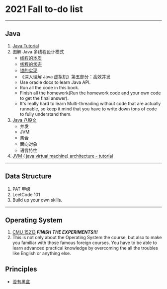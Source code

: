 # 2021 Fall to-do list
---
## Java
1. [Java Tutorial](https://www.w3schools.com/java/)
2. 图解 Java 多线程设计模式
    - [线程的本质](https://www.zhihu.com/question/469947035/answer/1986796093)
    - [线程的状态](https://docs.oracle.com/javase/1.5.0/docs/api/java/lang/Thread.State.html)
    - [锁的实现](https://www.zhihu.com/question/37220023/answer/403155284)
    - 《深入理解 Java 虚拟机》第五部分：高效并发
    - Use oracle docs to learn Java API.
    - Run all the code in this book. 
    - Finish all the homework(Run the homework code and your own code to get the final answer).
    - It's really hard to learn Multi-threading without code that are actually runnable, so keep it mind that you have to write down tons of code to fully understand them.
3. [Java 八股文](https://zhuanlan.zhihu.com/p/388492859)
    - 并发 
    - JVM
    - 集合
    - 面向对象
    - 语言特性
4. [JVM ( java virtual machine) architecture - tutorial](https://www.youtube.com/watch?v=ZBJ0u9MaKtM)
---
## Data Structure
1. PAT 甲级
2. LeetCode 101
3. Build up your own skills.
---
## Operating System
1. [CMU 15213](https://github.com/conanhujinming/comments-for-awesome-courses) ***FINISH THE EXPERIMENTS!!!***
2. This is not only about the Operating System the course, but also to make you familiar with those famous foreign courses. You have to be able to learn advanced practical knowledge by overcoming the all the troubles like English or anything else.
## Principles
- [没有黑盒](https://www.zhihu.com/question/59351128/answer/2076787922)